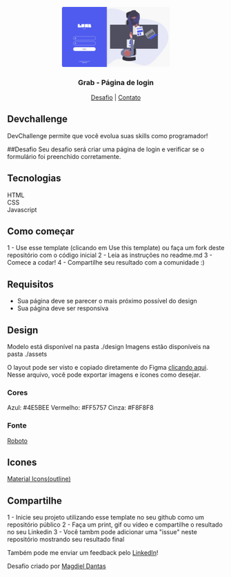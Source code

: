 <p align="center">
  <img src="design/desktop-design.jpg" alt="Logo" width="250">
  <h3 align="center">Grab - Página de login</h3>
</p>
<p align="center">
  <a href="https://github.com/magdielndantas/grab-pagina-de-login">Desafio</a> | 
  <a href="https://www.linkedin.com/in/magdielndantas/">Contato</a>
</p>

## Devchallenge
DevChallenge permite que você evolua suas skills como programador!

##Desafio
Seu desafio será criar uma página de login e verificar se o formulário foi preenchido corretamente.

## Tecnologias
HTML <br/>
CSS <br/>
Javascript

## Como começar
1 - Use esse template (clicando em Use this template) ou faça um fork deste repositório com o código inicial
2 - Leia as instruções no readme.md
3 - Comece a codar!
4 - Compartilhe seu resultado com a comunidade :)

## Requisitos
- Sua página deve se parecer o mais próximo possível do design
- Sua página deve ser responsiva

## Design
Modelo está disponível na pasta ./design
Imagens estão disponíveis na pasta ./assets

O layout pode ser visto e copiado diretamente do Figma [clicando aqui](https://www.figma.com/file/QYQm17sJV0ZhviTGOa1jmZ/Untitled?node-id=0%3A1). Nesse arquivo, você pode exportar imagens e ícones como desejar.

### Cores
Azul: #4E5BEE
Vermelho: #FF5757
Cinza: #F8F8F8

### Fonte
[Roboto](https://fonts.google.com/specimen/Roboto)

## Icones
[Material Icons(outline)](https://material.io/resources/icons/?style=outline)

## Compartilhe
1 - Inicie seu projeto utilizando esse template no seu github como um repositório público
2 - Faça um print, gif ou vídeo e compartilhe o resultado no seu Linkedin
3 - Você tambm pode adicionar uma "issue" neste repositório mostrando seu resultado final

Também pode me enviar um feedback pelo [LinkedIn](https://www.linkedin.com/in/magdielndantas)!

Desafio criado por [Magdiel Dantas](https://github.com/magdielndantas)
